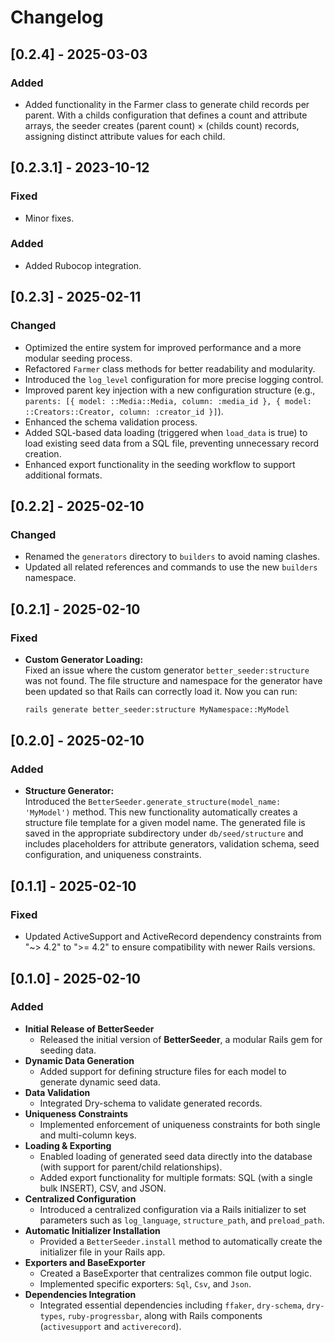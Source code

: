 # Changelog

## [0.2.4] - 2025-03-03

### Added
- Added functionality in the Farmer class to generate child records per parent. With a childs configuration that defines a count and attribute arrays, the seeder creates (parent count) × (childs count) records, assigning distinct attribute values for each child.

## [0.2.3.1] - 2023-10-12

### Fixed
- Minor fixes.

### Added
- Added Rubocop integration.

## [0.2.3] - 2025-02-11

### Changed
- Optimized the entire system for improved performance and a more modular seeding process.
- Refactored `Farmer` class methods for better readability and modularity.
- Introduced the `log_level` configuration for more precise logging control.
- Improved parent key injection with a new configuration structure (e.g., `parents: [{ model: ::Media::Media, column: :media_id }, { model: ::Creators::Creator, column: :creator_id }]`).
- Enhanced the schema validation process.
- Added SQL-based data loading (triggered when `load_data` is true) to load existing seed data from a SQL file, preventing unnecessary record creation.
- Enhanced export functionality in the seeding workflow to support additional formats.

## [0.2.2] - 2025-02-10

### Changed
- Renamed the `generators` directory to `builders` to avoid naming clashes.
- Updated all related references and commands to use the new `builders` namespace.

## [0.2.1] - 2025-02-10

### Fixed
- **Custom Generator Loading:**  
  Fixed an issue where the custom generator `better_seeder:structure` was not found. The file structure and namespace for the generator have been updated so that Rails can correctly load it. Now you can run:
  ```bash
  rails generate better_seeder:structure MyNamespace::MyModel

## [0.2.0] - 2025-02-10

### Added
- **Structure Generator:**  
  Introduced the `BetterSeeder.generate_structure(model_name: 'MyModel')` method. This new functionality automatically creates a structure file template for a given model name. The generated file is saved in the appropriate subdirectory under `db/seed/structure` and includes placeholders for attribute generators, validation schema, seed configuration, and uniqueness constraints.

## [0.1.1] - 2025-02-10

### Fixed
- Updated ActiveSupport and ActiveRecord dependency constraints from "~> 4.2" to ">= 4.2" to ensure compatibility with newer Rails versions.

## [0.1.0] - 2025-02-10

### Added
- **Initial Release of BetterSeeder**
    - Released the initial version of **BetterSeeder**, a modular Rails gem for seeding data.
- **Dynamic Data Generation**
    - Added support for defining structure files for each model to generate dynamic seed data.
- **Data Validation**
    - Integrated Dry-schema to validate generated records.
- **Uniqueness Constraints**
    - Implemented enforcement of uniqueness constraints for both single and multi-column keys.
- **Loading & Exporting**
    - Enabled loading of generated seed data directly into the database (with support for parent/child relationships).
    - Added export functionality for multiple formats: SQL (with a single bulk INSERT), CSV, and JSON.
- **Centralized Configuration**
    - Introduced a centralized configuration via a Rails initializer to set parameters such as `log_language`, `structure_path`, and `preload_path`.
- **Automatic Initializer Installation**
    - Provided a `BetterSeeder.install` method to automatically create the initializer file in your Rails app.
- **Exporters and BaseExporter**
    - Created a BaseExporter that centralizes common file output logic.
    - Implemented specific exporters: `Sql`, `Csv`, and `Json`.
- **Dependencies Integration**
    - Integrated essential dependencies including `ffaker`, `dry-schema`, `dry-types`, `ruby-progressbar`, along with Rails components (`activesupport` and `activerecord`).

